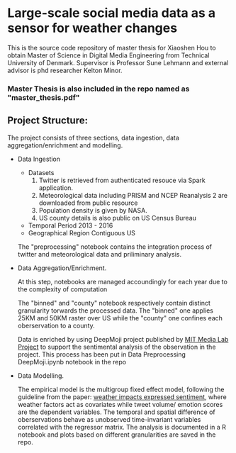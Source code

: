 # Large-scale social media data as a sensor for weather changes
This is the source code repository of master thesis for Xiaoshen Hou to obtain Master of Science in Digital Media Engineering from Technical University of Denmark. Supervisor is Professor Sune Lehmann and external advisor is phd researcher Kelton Minor. 

### Master Thesis is also included in the repo named as "master_thesis.pdf"

## Project Structure: 
The project consists of three sections, data ingestion, data aggregation/enrichment and modelling.
- Data Ingestion 
  - Datasets
    1. Twitter is retrieved from authenticated resouce via Spark application.
    2. Meteorological data including PRISM and NCEP Reanalysis 2 are downloaded from public resource
    3. Population density is given by NASA.
    4. US county details is also public on US Census Bureau
  - Temporal Period
    2013 - 2016
  - Geographical Region
    Contiguous US
   
  The "preprocessing" notebook contains the integration process of twitter and meteorological data and priliminary analysis.

- Data Aggregation/Enrichment. 

  At this step, notebooks are managed accoundingly for each year due to the complexity of computation
  
  The "binned" and "county" notebook respectively contain distinct granularity torwards the processed data. The "binned" one applies 25KM and 50KM raster over US while the "county" one confines each oberservation to a county.
  
  Data is enriched by using DeepMoji project published by [MIT Media Lab Project](https://deepmoji.mit.edu/) to support the sentimental analysis of the observation in the project. This process has been put in Data Preprocessing DeepMoji.ipynb notebook in the repo
    
- Data Modelling.

  The empirical model is the multigroup fixed effect model, following the guideline from the paper: [weather impacts expressed sentiment](https://arxiv.org/abs/1709.00071), where weather factors act as covariates while tweet volume/ emotion scores are the dependent 
  variables. The temporal and spatial difference of oberservations behave as unobserved time-invariant variables correlated with the 
  regressor matrix. The analysis is documented in a R notebook and plots based on different granularities are saved in the repo.
